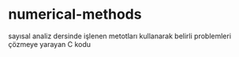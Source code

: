 # numerical-methods
sayısal analiz dersinde işlenen metotları kullanarak belirli problemleri çözmeye yarayan C kodu
